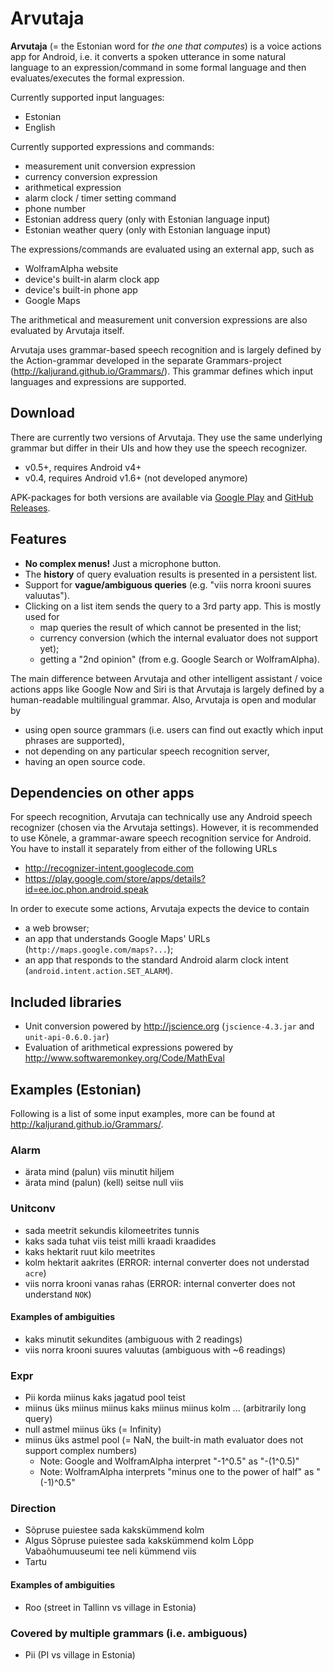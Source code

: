Arvutaja
========

__Arvutaja__ (= the Estonian word for _the one that computes_) is a voice actions app for Android,
i.e. it converts a spoken utterance
in some natural language to an expression/command in some formal language and then
evaluates/executes the formal expression.

Currently supported input languages:

  - Estonian
  - English

Currently supported expressions and commands:

  - measurement unit conversion expression
  - currency conversion expression
  - arithmetical expression
  - alarm clock / timer setting command
  - phone number
  - Estonian address query (only with Estonian language input)
  - Estonian weather query (only with Estonian language input)

The expressions/commands are evaluated using an external app, such as

  - WolframAlpha website
  - device's built-in alarm clock app
  - device's built-in phone app
  - Google Maps

The arithmetical and measurement unit conversion expressions are also evaluated by Arvutaja itself.

Arvutaja uses grammar-based speech recognition and is largely defined by the Action-grammar developed in the
separate Grammars-project (<http://kaljurand.github.io/Grammars/>). This grammar defines
which input languages and expressions are supported.

Download
--------

There are currently two versions of Arvutaja. They use the same underlying grammar but
differ in their UIs and how they use the speech recognizer.

  - v0.5+, requires Android v4+
  - v0.4, requires Android v1.6+ (not developed anymore)

APK-packages for both versions are available via [Google Play](https://play.google.com/store/apps/details?id=ee.ioc.phon.android.arvutaja)
and [GitHub Releases](https://github.com/Kaljurand/Arvutaja/releases).

Features
--------

  * __No complex menus!__ Just a microphone button.
  * The __history__ of query evaluation results is presented in a persistent list.
  * Support for __vague/ambiguous queries__ (e.g. "viis norra krooni suures valuutas").
  * Clicking on a list item sends the query to a 3rd party app. This is mostly used for
    * map queries the result of which cannot be presented in the list;
    * currency conversion (which the internal evaluator does not support yet);
    * getting a "2nd opinion" (from e.g. Google Search or WolframAlpha).

The main difference between Arvutaja and other intelligent assistant / voice actions apps like Google Now
and Siri is that Arvutaja is largely defined by a human-readable multilingual grammar.
Also, Arvutaja is open and modular by

  - using open source grammars (i.e. users can find out exactly which input phrases are supported),
  - not depending on any particular speech recognition server,
  - having an open source code.

Dependencies on other apps
--------------------------

For speech recognition, Arvutaja can technically use any Android speech recognizer (chosen via the Arvutaja settings).
However, it is recommended to use Kõnele, a grammar-aware speech recognition service for Android.
You have to install it separately from either of the following URLs

  - http://recognizer-intent.googlecode.com
  - https://play.google.com/store/apps/details?id=ee.ioc.phon.android.speak

In order to execute some actions, Arvutaja expects the device to contain

  - a web browser;
  - an app that understands Google Maps' URLs (`http://maps.google.com/maps?...`);
  - an app that responds to the standard Android alarm clock intent (`android.intent.action.SET_ALARM`).

Included libraries
------------------

  - Unit conversion powered by <http://jscience.org> (`jscience-4.3.jar` and `unit-api-0.6.0.jar`)
  - Evaluation of arithmetical expressions powered by <http://www.softwaremonkey.org/Code/MathEval>

Examples (Estonian)
-------------------

Following is a list of some input examples, more can be found at
<http://kaljurand.github.io/Grammars/>.

### Alarm

  - ärata mind (palun) viis minutit hiljem
  - ärata mind (palun) (kell) seitse null viis

### Unitconv

  * sada meetrit sekundis kilomeetrites tunnis
  * kaks sada tuhat viis teist milli kraadi kraadides
  * kaks hektarit ruut kilo meetrites
  * kolm hektarit aakrites (ERROR: internal converter does not understad `acre`)
  * viis norra krooni vanas rahas (ERROR: internal converter does not understand `NOK`)

#### Examples of ambiguities

  * kaks minutit sekundites (ambiguous with 2 readings)
  * viis norra krooni suures valuutas (ambiguous with ~6 readings)

### Expr

  * Pii korda miinus kaks jagatud pool teist
  * miinus üks miinus miinus kaks miinus miinus kolm ... (arbitrarily long query)
  * null astmel miinus üks (= Infinity)
  * miinus üks astmel pool (= NaN, the built-in math evaluator does not support complex numbers)
    * Note: Google and WolframAlpha interpret "-1^0.5" as "-(1^0.5)"
    * Note: WolframAlpha interprets "minus one to the power of half" as "(-1)^0.5"

### Direction

  * Sõpruse puiestee sada kakskümmend kolm
  * Algus Sõpruse puiestee sada kakskümmend kolm Lõpp Vabaõhumuuseumi tee neli kümmend viis
  * Tartu

#### Examples of ambiguities

  * Roo (street in Tallinn vs village in Estonia)

### Covered by multiple grammars (i.e. ambiguous)

  * Pii (PI vs village in Estonia)
